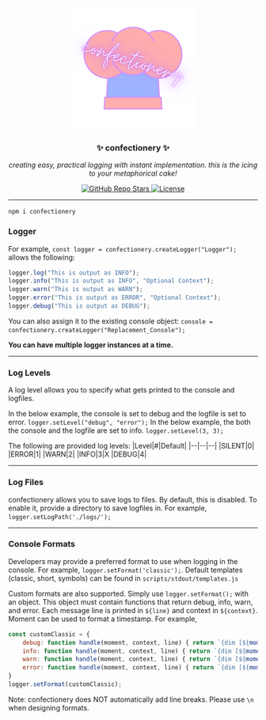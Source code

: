 <p align="center">
  <a><img src="https://github.com/enbytedev/confectionery/blob/main/ICON.png" width="250" height="250" /></a>

  <h3 align="center">✨ confectionery ✨</h3>
 <p align="center"><i>creating easy, practical logging with instant implementation. this is the icing to your metaphorical cake!</i></p>
</p>
  <p align="center">
    <a href="https://github.com/enbytedev/confectionery">
      <img alt="GitHub Repo Stars" src="https://img.shields.io/github/stars/enbytedev/confectionery?style=for-the-badge">
    </a>
    <a href="https://github.com/enbytedev/confectionery/blob/main/LICENSE">
      <img alt="License" src="https://img.shields.io/github/license/enbytedev/confectionery?style=for-the-badge&color=AA4A44" />
    </a>
  <hr>
</p>

```
npm i confectionery
```

### Logger
For example, `const logger = confectionery.createLogger("Logger");` allows the following:
```js
logger.log("This is output as INFO");
logger.info("This is output as INFO", "Optional Context");
logger.warn("This is output as WARN");
logger.error("This is output as ERROR", "Optional Context");
logger.debug("This is output as DEBUG");
```
You can also assign it to the existing console object: `console = confectionery.createLogger("Replacement_Console");`

**You can have multiple logger instances at a time.**

----
### Log Levels
A log level allows you to specify what gets printed to the console and logfiles.

In the below example, the console is set to debug and the logfile is set to error.
`logger.setLevel("debug", "error");`
In the below example, the both the console and the logfile are set to info.
`logger.setLevel(3, 3);`

The following are provided log levels:
|Level|#|Default|
|--|--|--|
|SILENT|0|
|ERROR|1|
|WARN|2|
|INFO|3|X
|DEBUG|4|

----
### Log Files
confectionery allows you to save logs to files. By default, this is disabled. To enable it, provide a directory to save logfiles in.
For example, `logger.setLogPath('./logs/');`

----
### Console Formats
Developers may provide a preferred format to use when logging in the console.
For example, `logger.setFormat('classic');`.
Default templates (classic, short, symbols) can be found in `scripts/stdout/templates.js`

Custom formats are also supported. Simply use `logger.setFormat();` with an object. 
This object must contain functions that return debug, info, warn, and error. 
Each message line is printed in `${line}` and context in `${context}`. 
Moment can be used to format a timestamp. For example,
```js
const customClassic = {
    debug: function handle(moment, context, line) { return `{dim [${moment().format('HH:mm:ss:ms')}]} {bold {white DEBUG}}: {gray ${context}}${line}\n`},
    info: function handle(moment, context, line) { return `{dim [${moment().format('HH:mm:ss:ms')}]} {bold {cyan INFO}}:  {gray ${context}}${line}\n`},
    warn: function handle(moment, context, line) { return `{dim [${moment().format('HH:mm:ss:ms')}]} {bold {yellow WARN}}:  {gray ${context}}${line}\n`},
    error: function handle(moment, context, line) { return `{dim [${moment().format('HH:mm:ss:ms')}]} {bold {red ERROR}}: {gray ${context}}${line}\n`}
}
logger.setFormat(customClassic);
```
Note: confectionery does NOT automatically add line breaks. Please use `\n` when designing formats.